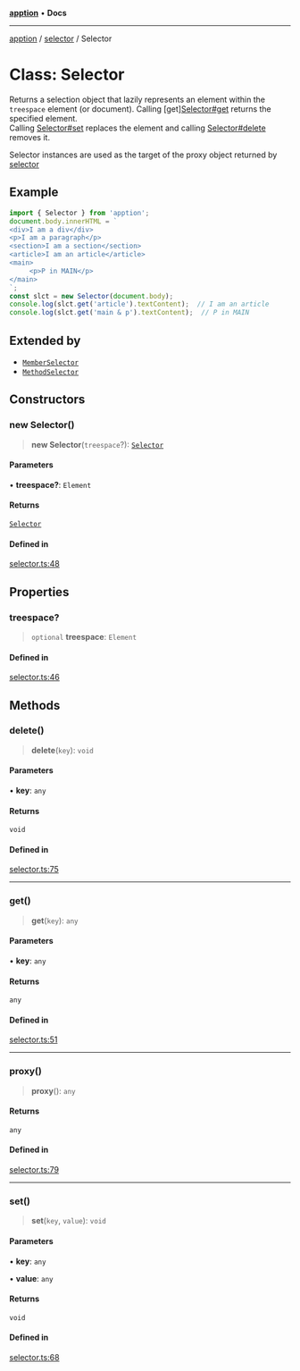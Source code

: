 [**apption**](../../README.md) • **Docs**

***

[apption](../../modules.md) / [selector](../README.md) / Selector

# Class: Selector

Returns a selection object that lazily represents an element within the `treespace` element (or document).
Calling [get][Selector#get](Selector.md#get) returns the specified element.  
Calling [Selector#set](Selector.md#set) replaces the element and calling [Selector#delete](Selector.md#delete)
removes it. 

Selector instances are used as the target of the proxy object returned by [selector](../functions/selector.md)

## Example

```ts
import { Selector } from 'apption';
document.body.innerHTML = `
<div>I am a div</div>
<p>I am a paragraph</p>
<section>I am a section</section>
<article>I am an article</article>
<main>
     <p>P in MAIN</p>
</main>
`;
const slct = new Selector(document.body);
console.log(slct.get('article').textContent);  // I am an article
console.log(slct.get('main & p').textContent);  // P in MAIN
```

## Extended by

- [`MemberSelector`](MemberSelector.md)
- [`MethodSelector`](MethodSelector.md)

## Constructors

### new Selector()

> **new Selector**(`treespace`?): [`Selector`](Selector.md)

#### Parameters

• **treespace?**: `Element`

#### Returns

[`Selector`](Selector.md)

#### Defined in

[selector.ts:48](https://github.com/mksunny1/apption/blob/5c2ed0c98e500fcbd7087b8148508efe1896c020/src/selector.ts#L48)

## Properties

### treespace?

> `optional` **treespace**: `Element`

#### Defined in

[selector.ts:46](https://github.com/mksunny1/apption/blob/5c2ed0c98e500fcbd7087b8148508efe1896c020/src/selector.ts#L46)

## Methods

### delete()

> **delete**(`key`): `void`

#### Parameters

• **key**: `any`

#### Returns

`void`

#### Defined in

[selector.ts:75](https://github.com/mksunny1/apption/blob/5c2ed0c98e500fcbd7087b8148508efe1896c020/src/selector.ts#L75)

***

### get()

> **get**(`key`): `any`

#### Parameters

• **key**: `any`

#### Returns

`any`

#### Defined in

[selector.ts:51](https://github.com/mksunny1/apption/blob/5c2ed0c98e500fcbd7087b8148508efe1896c020/src/selector.ts#L51)

***

### proxy()

> **proxy**(): `any`

#### Returns

`any`

#### Defined in

[selector.ts:79](https://github.com/mksunny1/apption/blob/5c2ed0c98e500fcbd7087b8148508efe1896c020/src/selector.ts#L79)

***

### set()

> **set**(`key`, `value`): `void`

#### Parameters

• **key**: `any`

• **value**: `any`

#### Returns

`void`

#### Defined in

[selector.ts:68](https://github.com/mksunny1/apption/blob/5c2ed0c98e500fcbd7087b8148508efe1896c020/src/selector.ts#L68)
